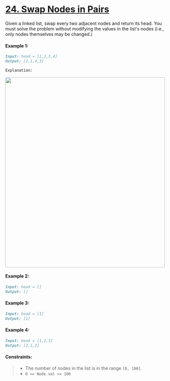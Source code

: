 # [**24. Swap Nodes in Pairs**](https://leetcode.com/problems/swap-nodes-in-pairs/description/)

Given a linked list, swap every two adjacent nodes and return its head. You must solve the problem without modifying the values in the list's nodes (i.e., only nodes themselves may be changed.)

#### **Example 1:**

```md
Input: head = [1,2,3,4]
Output: [2,1,4,3]

Explanation:
```

<img src="https://raw.githubusercontent.com/leetcoin-releases/leetcode/refs/heads/main/res/ino/483095374.jpg" style="width: 100%; height: 600;"/>

#### **Example 2:**
```md
Input: head = []
Output: []
```

#### **Example 3:**
```md
Input: head = [1]
Output: [1]
```

#### **Example 4:**
```md
Input: head = [1,2,3]
Output: [2,1,3]
```

#### **Constraints:**
> - The number of nodes in the list is in the range `[0, 100]`.
> - `0 <= Node.val <= 100`